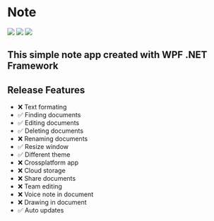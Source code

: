 # Note

[![](https://img.shields.io/badge/.NET-512BD4?style=for-the-badge&logo=dotnet&logoColor=white)](https://dotnet.microsoft.com)
[![](https://img.shields.io/badge/Figma-F24E1E?style=for-the-badge&logo=figma&logoColor=white)](https://www.figma.com/file/thqjv1ECSP5bdCS36PEYLg/Note?node-id=0%3A1&t=LQ8mATmpJUwUXGzY-1)
[![](https://img.shields.io/badge/Download-v0.10-succes?style=for-the-badge)](https://github.com/b4shtirk1n/Note/releases/download/v0.10/Note-win.zip)

## This simple note app created with WPF .NET Framework

## Release Features

 - ❌ Text formating
 - ✅ Finding documents
 - ✅ Editing documents
 - ✅ Deleting documents
 - ❌ Renaming documents
 - ✅ Resize window
 - ✅ Different theme
 - ❌ Crossplatform app
 - ❌ Cloud storage
 - ❌ Share documents
 - ❌ Team editing
 - ❌ Voice note in document
 - ❌ Drawing in document
 - ✅ Auto updates

